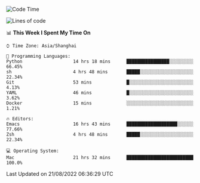 <!--START_SECTION:waka-->
![Code Time](http://img.shields.io/badge/Code%20Time-800%20hrs%209%20mins-blue)

![Lines of code](https://img.shields.io/badge/From%20Hello%20World%20I%27ve%20Written-22%20Thousand%20lines%20of%20code-blue)

📊 **This Week I Spent My Time On** 

```text
⌚︎ Time Zone: Asia/Shanghai

💬 Programming Languages: 
Python                   14 hrs 18 mins      ████████████████░░░░░░░░░   66.45% 
sh                       4 hrs 48 mins       █████░░░░░░░░░░░░░░░░░░░░   22.34% 
Git                      53 mins             █░░░░░░░░░░░░░░░░░░░░░░░░   4.13% 
YAML                     46 mins             █░░░░░░░░░░░░░░░░░░░░░░░░   3.62% 
Docker                   15 mins             ░░░░░░░░░░░░░░░░░░░░░░░░░   1.21%

🔥 Editors: 
Emacs                    16 hrs 43 mins      ███████████████████░░░░░░   77.66% 
Zsh                      4 hrs 48 mins       █████░░░░░░░░░░░░░░░░░░░░   22.34%

💻 Operating System: 
Mac                      21 hrs 32 mins      █████████████████████████   100.0%

```


 Last Updated on 21/08/2022 06:36:29 UTC
<!--END_SECTION:waka-->
